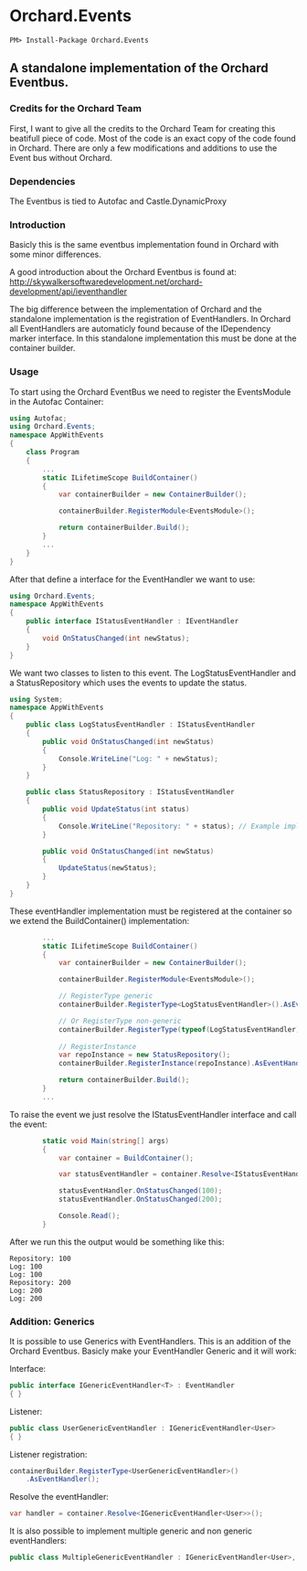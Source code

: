 # Orchard.Events
```
PM> Install-Package Orchard.Events 
```
## A standalone implementation of the Orchard Eventbus.

### Credits for the Orchard Team
First, I want to give all the credits to the Orchard Team for creating this beatifull piece of code. Most of the code is an exact copy of the code found in Orchard. There are only a few modifications and additions to use the Event bus without Orchard.

### Dependencies
The Eventbus is tied to Autofac and Castle.DynamicProxy

### Introduction
Basicly this is the same eventbus implementation found in Orchard with some minor differences.

A good introduction about the Orchard Eventbus is found at: http://skywalkersoftwaredevelopment.net/orchard-development/api/ieventhandler

The big difference between the implementation of Orchard and the standalone implementation is the registration of EventHandlers.
In Orchard all EventHandlers are automaticly found because of the IDependency marker interface.
In this standalone implementation this must be done at the container builder.

### Usage
To start using the Orchard EventBus we need to register the EventsModule in the Autofac Container:
```csharp
using Autofac;
using Orchard.Events;
namespace AppWithEvents
{
    class Program
    {
        ...
        static ILifetimeScope BuildContainer()
        {
            var containerBuilder = new ContainerBuilder();

            containerBuilder.RegisterModule<EventsModule>();

            return containerBuilder.Build();
        }
        ...
    }
}
```

After that define a interface for the EventHandler we want to use:
```csharp
using Orchard.Events;
namespace AppWithEvents
{
    public interface IStatusEventHandler : IEventHandler
    {
        void OnStatusChanged(int newStatus);
    }
}
```
We want two classes to listen to this event. The LogStatusEventHandler and a StatusRepository which uses the events to update the status.
```csharp
using System;
namespace AppWithEvents
{
    public class LogStatusEventHandler : IStatusEventHandler
    {
        public void OnStatusChanged(int newStatus)
        {
            Console.WriteLine("Log: " + newStatus);
        }
    }

    public class StatusRepository : IStatusEventHandler
    {
        public void UpdateStatus(int status)
        {
            Console.WriteLine("Repository: " + status); // Example implementation ;)
        }

        public void OnStatusChanged(int newStatus)
        {
            UpdateStatus(newStatus);
        }
    }
}
```
These eventHandler implementation must be registered at the container so we extend the BuildContainer() implementation:
```csharp
        ...
        static ILifetimeScope BuildContainer()
        {
            var containerBuilder = new ContainerBuilder();

            containerBuilder.RegisterModule<EventsModule>();

            // RegisterType generic
            containerBuilder.RegisterType<LogStatusEventHandler>().AsEventHandler();

            // Or RegisterType non-generic
            containerBuilder.RegisterType(typeof(LogStatusEventHandler)).AsEventHandler(typeof(LogStatusEventHandler));
            
            // RegisterInstance
            var repoInstance = new StatusRepository();
            containerBuilder.RegisterInstance(repoInstance).AsEventHandler();

            return containerBuilder.Build();
        }
        ...
```
To raise the event we just resolve the IStatusEventHandler interface and call the event:
```csharp
        static void Main(string[] args)
        {
            var container = BuildContainer();

            var statusEventHandler = container.Resolve<IStatusEventHandler>();

            statusEventHandler.OnStatusChanged(100);
            statusEventHandler.OnStatusChanged(200);

            Console.Read();
        }
```
After we run this the output would be something like this:
```
Repository: 100
Log: 100
Log: 100
Repository: 200
Log: 200
Log: 200
```

### Addition: Generics
It is possible to use Generics with EventHandlers. This is an addition of the Orchard Eventbus. Basicly make your EventHandler Generic and it will work:

Interface:
```csharp
public interface IGenericEventHandler<T> : EventHandler
{ }
```

Listener:
```csharp
public class UserGenericEventHandler : IGenericEventHandler<User>
{ }
```

Listener registration:
```csharp
containerBuilder.RegisterType<UserGenericEventHandler>()
    .AsEventHandler();
```

Resolve the eventHandler:
```csharp
var handler = container.Resolve<IGenericEventHandler<User>>();
```

It is also possible to implement multiple generic and non generic eventHandlers:
```csharp
public class MultipleGenericEventHandler : IGenericEventHandler<User>, IGenericEventHandler<Product>
```
